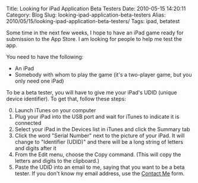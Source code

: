 Title: Looking for iPad Application Beta Testers
Date: 2010-05-15 14:20:11
Category: Blog
Slug: looking-ipad-application-beta-testers
Alias: 2010/05/15/looking-ipad-application-beta-testers/
Tags: ipad, betatest


Some time in the next few weeks, I hope to have an iPad game ready for submission to the App Store. I am looking for people to help me test the app.
<!--break-->
You need to have the following:

- An iPad
- Somebody with whom to play the game (it's a two-player game, but you only need one iPad)

To be a beta tester, you will have to give me your iPad's UDID (unique device identifier). To get that, follow these steps:

0. Launch iTunes on your computer
0. Plug your iPad into the USB port and wait for iTunes to indicate it is connected
0. Select your iPad in the Devices list in iTunes and click the Summary tab
0. Click the word "Serial Number" next to the picture of your iPad. It will change to "Identifier (UDID)" and there will be a long string of letters and digits after it
0. From the Edit menu, choose the Copy command. (This will copy the letters and digits to the clipboard.)
0. Paste the UDID into an email to me, saying that you want to be a beta tester. If you don't know my email address, use the [Contact Me](http://undefinedvalue.com/contact) form.
